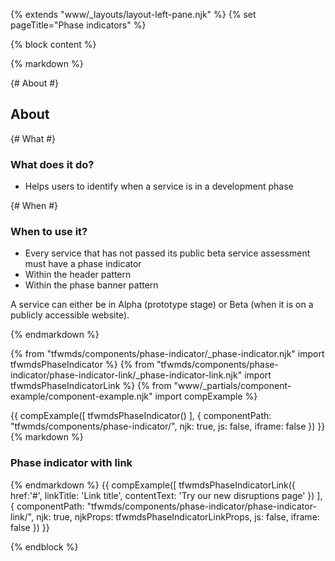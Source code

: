 {% extends "www/_layouts/layout-left-pane.njk" %}
{% set pageTitle="Phase indicators" %}

{% block content %}

{% markdown %}

{# About #}

## About

{# What #}

### What does it do?

- Helps users to identify when a service is in a development phase

{# When #}

### When to use it?

- Every service that has not passed its public beta service assessment must have a phase indicator
- Within the header pattern
- Within the phase banner pattern

A service can either be in Alpha (prototype stage) or Beta (when it is on a publicly accessible website).

{% endmarkdown %}

{% from "tfwmds/components/phase-indicator/_phase-indicator.njk" import tfwmdsPhaseIndicator %}
{% from "tfwmds/components/phase-indicator/phase-indicator-link/_phase-indicator-link.njk" import tfwmdsPhaseIndicatorLink %}
{% from "www/_partials/component-example/component-example.njk" import compExample %}

{{
  compExample([
    tfwmdsPhaseIndicator()
  ], {
    componentPath: "tfwmds/components/phase-indicator/",
    njk: true,
    js: false,
    iframe: false
  })
}}
{% markdown %}

### Phase indicator with link

{% endmarkdown %}
{{
  compExample([
    tfwmdsPhaseIndicatorLink({
      href:'#',
      linkTitle: 'Link title',
      contentText: 'Try our new disruptions page'
    })
  ], {
    componentPath: "tfwmds/components/phase-indicator/phase-indicator-link/",
    njk: true,
    njkProps: tfwmdsPhaseIndicatorLinkProps,
    js: false,
    iframe: false
  })
}}

{% endblock %}
